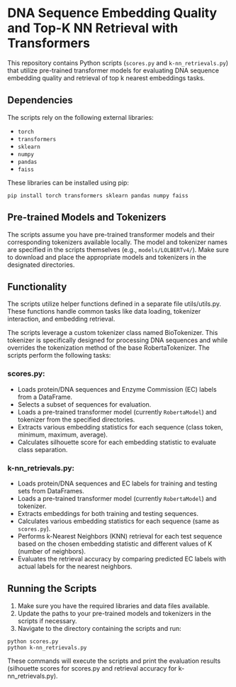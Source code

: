 # DNA Sequence Embedding Quality and Top-K NN Retrieval with Transformers

This repository contains Python scripts (`scores.py` and `k-nn_retrievals.py`) that utilize pre-trained transformer models for evaluating DNA sequence embedding quality and retrieval of top k nearest embeddings tasks.

## Dependencies

The scripts rely on the following external libraries:

- `torch`
- `transformers`
- `sklearn`
- `numpy`
- `pandas`
- `faiss`

These libraries can be installed using pip:

```
pip install torch transformers sklearn pandas numpy faiss
```

## Pre-trained Models and Tokenizers

The scripts assume you have pre-trained transformer models and their corresponding tokenizers available locally. The model and tokenizer names are specified in the scripts themselves (e.g., `models/LOLBERTv4/`). Make sure to download and place the appropriate models and tokenizers in the designated directories.

## Functionality

The scripts utilize helper functions defined in a separate file utils/utils.py. These functions handle common tasks like data loading, tokenizer interaction, and embedding retrieval.

The scripts leverage a custom tokenizer class named BioTokenizer. This tokenizer is specifically designed for processing DNA sequences and while overrides the tokenization method of the base RobertaTokenizer. 
The scripts perform the following tasks:

### scores.py:

- Loads protein/DNA sequences and Enzyme Commission (EC) labels from a DataFrame.
- Selects a subset of sequences for evaluation.
- Loads a pre-trained transformer model (currently `RobertaModel`) and tokenizer from the specified directories.
- Extracts various embedding statistics for each sequence (class token, minimum, maximum, average).
- Calculates silhouette score for each embedding statistic to evaluate class separation.

### k-nn_retrievals.py:

- Loads protein/DNA sequences and EC labels for training and testing sets from DataFrames.
- Loads a pre-trained transformer model (currently `RobertaModel`) and tokenizer.
- Extracts embeddings for both training and testing sequences.
- Calculates various embedding statistics for each sequence (same as `scores.py`).
- Performs k-Nearest Neighbors (KNN) retrieval for each test sequence based on the chosen embedding statistic and different values of K (number of neighbors).
- Evaluates the retrieval accuracy by comparing predicted EC labels with actual labels for the nearest neighbors.

## Running the Scripts

1. Make sure you have the required libraries and data files available.
2. Update the paths to your pre-trained models and tokenizers in the scripts if necessary.
3. Navigate to the directory containing the scripts and run:

```
python scores.py
python k-nn_retrievals.py
```




These commands will execute the scripts and print the evaluation results (silhouette scores for scores.py and retrieval accuracy for k-nn_retrievals.py).

